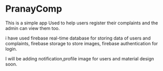 # PranayComp

This is a simple app Used to help users register their complaints and the admin can view them too.

i have used firebase real-time database for storing data of users and complaints, firebase storage to store images,
firebase authentication for login.

I will be adding notification,profile image for users and material design soon.
